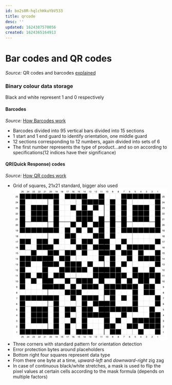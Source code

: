 ```yaml
---
id: bo2s0R-hqlchHkuYbV533
title: qrcode
desc: ''
updated: 1624387570056
created: 1624365164913
---
```

# Bar codes and QR codes
_Source:_ QR codes and barcodes [explained](https://www.youtube.com/watch?v=qYvqFV4Rf8c&t=250s)

### Binary colour data storage
Black and white represent 1 and 0 respectively

#### Barcodes
_Source:_ [How Barcodes work](https://www.youtube.com/watch?v=e6aR1k-ympo) 
- Barcodes divided into 95 vertical bars divided into 15 sections
- 1 start and 1 end guard to identify orientation, one middle guard
- 12 sections corresponding to 12 numbers, again divided into sets of 6
- The first number represents the type of product...and so on according to specifications(12 indices have their significance)

#### QR(Quick Response) codes
_Source:_ [How QR codes work](https://www.youtube.com/watch?v=142TGhaTMtI)
- Grid of squares, 21x21 standard, bigger also used
![Example of a QR Code grid](assets/images/qr-code-grid.jpg)
- Three corners with standard pattern for orientation detection
- Error protection bytes around placeholders
- Bottom right four squares represent data type
- From there one byte at a time, _upward-left_ and _downward-right_ zig zag
- In case of continuous black/white stretches, a mask is used to flip the pixel values at certain cells according to the mask formula (depends on multiple factors)